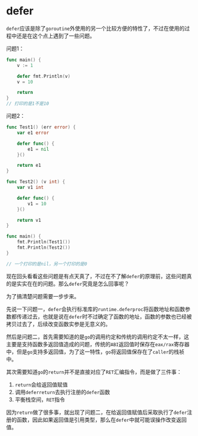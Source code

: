 # defer

`defer`应该是除了`goroutine`外使用的另一个比较方便的特性了，不过在使用的过程中还是在这个点上遇到了一些问题。

问题1：

```go
func main() {
	v := 1

	defer fmt.Println(v)
	v = 10

	return
}
// 打印的是1不是10
```

问题2：

```go
func Test1() (err error) {
	var e1 error

	defer func() {
		e1 = nil
	}()

	return e1
}

func Test2() (v int) {
	var v1 int

	defer func() {
		v1 = 10
	}()

	return v1
}

func main() {
	fmt.Println(Test1())
	fmt.Println(Test2())
}

// 一个打印的是nil，另一个打印的是0
```

现在回头看看这些问题是有点天真了，不过在不了解`defer`的原理前，这些问题真的是实实在在的问题。那么`defer`究竟是怎么回事呢？

为了搞清楚问题需要一步步来。

先说一下问题一，`defer`会执行标准库的`runtime.deferproc`将函数地址和函数参数都传递过去，也就是说在`defer`时不过确定了函数的地址，函数的参数也已经被拷贝过去了，后续改变函数实参是无意义的。

然后是问题二，首先需要知道的是`go`的调用约定和传统的调用约定不太一样，这主要是支持函数多返回值造成的问题，传统的`ABI`返回值时保存在`eax/rax`寄存器中，但是`go`支持多返回值，为了这一特性，`go`将返回值保存在了`caller`的栈祯中。

其次需要知道`go`的`return`并不是直接对应了`RET`汇编指令，而是做了三件事：

1. `return`会给返回值赋值
2. 调用`deferreturn`去执行注册的`defer`函数
3. 平衡栈空间，`RET`指令

因为`return`做了很多事，就出现了问题二，在给返回值赋值后采取执行了`defer`注册的函数，因此如果返回值是引用类型，那么在`defer`中就可能误操作改变返回值。



